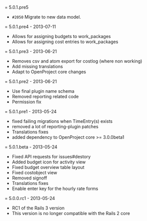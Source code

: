 = 5.0.1.pre5

* `#2050` Migrate to new data model.

= 5.0.1.pre4 - 2013-07-11

* Allows for assigning budgets to work_packages
* Allows for assigning cost entries to work_packages

= 5.0.1.pre3 - 2013-06-21

* Removes csv and atom export for costlog (where non working)
* Add missing translations
* Adapt to OpenProject core changes

= 5.0.1.pre2 - 2013-06-21

* Use final plugin name schema
* Removed reporting related code
* Permission fix

= 5.0.1.pre1 - 2013-05-24

* fixed failing migrations when TimeEntry(s) exists
* removed a lot of reporting-plugin patches
* Translations fixes
* added dependency to OpenProject core >= 3.0.0beta1

= 5.0.1.beta - 2013-05-24

* Fixed API requests for issues#destory
* Added budget icon for activity view
* Fixed budget overview table layout
* Fixed costobject view
* Removed signoff
* Translations fixes
* Enable enter key for the hourly rate forms

= 5.0.0.rc1 - 2013-05-24

* RC1 of the Rails 3 version
* This version is no longer compatible with the Rails 2 core
